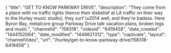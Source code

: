 {
    "title": "GET TO KNOW PARKWAY DRIVE",
    "description": "They come from a place with no traffic lights (hence their disbelief at LA traffic on their way to the Hurley music studio), they surf \u2014 well, and they're badass. Here Byron Bay, metalcore group Parkway Drive talk vacation plans, broken legs and music.",
    "channelid": "158318",
    "videoid": "6419458",
    "date_created": "1444152064",
    "date_modified": "1449621312",
    "type": "captivate",
    "layout": "channelVideo",
    "url": "\/hurley\/get-to-know-parkway-drive\/158318-6419458"
}